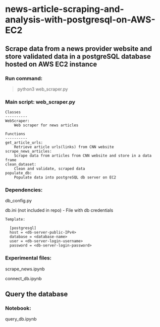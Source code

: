 # news-article-scraping-and-analysis-with-postgresql-on-AWS-EC2
## Scrape data from a news provider website and store validated data in a postgreSQL database hosted on AWS EC2 instance

### Run command:
  >python3 web_scraper.py

### Main script: web_scraper.py
    Classes
    ----------
    WebScraper:
        Web scraper for news articles

    Functions
    ----------
    get_article_urls:
        Retrieve article urls(links) from CNN website
    scrape_news_articles:
        Scrape data from articles from CNN website and store in a data frame
    clean_dataset:
        Clean and validate, scraped data
    populate_db:
        Populate data into postgreSQL db server on EC2

### Dependencies:
  db_config.py 
  
  db.ini (not included in repo) - File with db credentials
  
    Template:
    
      [postgresql]
      host = <db-server-public-IPv4>
      database = <database-name>
      user = <db-server-login-username>
      password = <db-server-login-password>

### Experimental files:
  scrape_news.ipynb
  
  connect_db.ipynb
  
## Query the database

### Notebook:
query_db.ipynb
